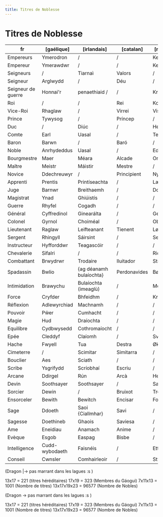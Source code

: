 ```yaml
---
title: Titres de Noblesse
---
```


# Titres de Noblesse

| fr                 | [gaélique]     | [irlandais]             | [catalan]    | [norvégien]  | [suédois]      | [basque]         |
|--------------------|----------------|-------------------------|--------------|--------------|----------------|------------------|
| Empereurs          | Ymerodron      | /                       | /            | Keisere      | Kejsare        | /                |
| Empereur           | Ymerawdwr      | /                       | /            | Keiser       | Kejsare        | /                |
| Seigneurs          | /              | Tiarnaì                 | Valors       | /            | /              | /                |
| Seigneur           | Arglwydd       | /                       | Déu          | /            | /              | /                |
| Seigneur de guerre | Honnai'r       | penaethiaid /           | /            | Krigsherre   | /              | Caudilló contó   |
| Roi                | /              | /                       | Rei          | Konge        | Kung           | /                |
| Vice-Roi           | Rhaglaw        | /                       | Virrei       | Visekongen   | /              | Virrey           |
| Prince             | Tywysog        | /                       | Príncep      | /            | /              | /                |
| Duc                | /              | Diúc                    | /            | Hertug       | Hertig         | /                |
| Comte              | Earl           | Uasal                   | /            | Teller       | Räkna          | /                |
| Baron              | Barwn          | /                       | Baró         | /            | /              | /                |
| Noble              | Anrhydeddus    | Uasal                   | /            | Edle         | Ädla           | /                |
| Bourgmestre        | Maer           | Méara                   | Alcade       | Ordfører     | Borgmästare    | Mayor            |
| Maître             | Meistr         | Máistir                 | Mestre       | /            | /              | Masterra         |
| Novice             | Ddechreuwyr    | /                       | Principient  | Nybegynner   | /              | Hasibe           |
| Apprenti           | Prentis        | Printíseachta           | /            | Lærling      | /              | Ikastuna         |
| Juge               | Barnwr         | Breithaemh              | /            | Dommer       | Domare         | Epaileak         |
| Magistrat          | Ynad           | Ghiúistís               | /            | /            | /              | Bake             |
| Guerre             | Rhyfel         | Cogadh                  | /            | /            | /              | /                |
| Général            | Cyffredinol    | Ginearálta              | /            | Generelt     | Allmänt        | Orokor           |
| Colonel            | Gyrnol         | Choiméal                | /            | Oberst       | Överste        | /                |
| Lieutenant         | Raglaw         | Leifteanant             | Tienent      | Løytnant     | Löjtnant       | Teniente         |
| Sergent            | Rhingyll       | Sáirsint                | /            | Sersjant     | /              | Sarientua        |
| Instructeur        | Hyfforddwr     | Teagascóir              | /            | /            | /              | /                |
| Chevalerie         | Sifalri        | /                       | /            | Ridderlighet | /              | /                |
| Combattant         | Brwydrwr       | Trodaire                | Iluitador    | Stridende    | Stridande      | Borrokalari      |
| Spadassin          | Bwlio          | {ag déanamh bulaíochta} | Perdonavides | Bølle        | /              | /                |
| Intimidation       | Brawychu       | Bulaíochta (imeaglù)    | /            | Mobbing      | /              | Beldurrarazterik |
| Force              | Cryfder        | Bhfeidhm                | /            | Kraft        | Styrka         | Indarra          |
| Réflexion          | Adlewyrchiad   | Machnamh                | /            | /            | &              | Hausnarketa      |
| Pouvoir            | Pŵer           | Cumhacht                | /            | /            | Strömmen       | /                |
| Magie              | Hud            | Draíochta               | /            | /            | /              | /                |
| Equilibre          | Cydbwysedd     | Cothromaíocht           | /            | /            | /              | Oreka            |
| Epée               | Cleddyf        | Claíomh                 | /            | Sverd        | Svärd          | /                |
| Hache              | Fwyell         | Tua                     | Destra       | Øks          | Yxa            | /                |
| Cimeterre          | /              | Scimitar                | Simitarra    | /            | Kroksabel      | Scimitar         |
| Bouclier           | Aes            | Sciath                  | /            | /            | Sköld          | Armarria         |
| Scribe             | Ysgrifydd      | Scríobhaí               | Escriu       | /            | Skrivare       | Eskribau         |
| Arcane             | Ddirgel        | Rún                     | Arcà         | Hemlig       | Svårbegripliga | Sekretu          |
| Devin              | Soothsayer     | Soothsayer              | /            | Sannsigerske | Spåmannen      | /                |
| Sorcier            | Dewin          | /                       | Bruixot      | Trollkarl    | /              | /                |
| Ensorceler         | Bewith         | Bewitch                 | Encisar      | Forhekse     | Förhäxa        | /                |
| Sage               | Ddoeth         | Saoi {Ciallmhar}        | Savi         | /            | Salvia         | Salbia           |
| Sagesse            | Doethineb      | Ghaois                  | Saviesa      | /            | /              | Jakituria        |
| Ame                | Eneidiau       | Anamach                 | Anime        | /            | /              | Euskal Herria    |
| Evèque             | Esgob          | Easpag                  | Bisbe        | /            | /              | Apezpiku         |
| Intelligence       | Cudd-wybodaeth | Faisnéis                | /            | Etterrtning  | /              | Adimen           |
| Conseil            | Cwnsler        | Comhairleoir            | /            | Styret       | Styrelsen      | Taula            |

(Dragon |-> pas marrant dans les lagues :s )

13x17 = 221 (titres héréditaires)
17x19 = 323 (Membres du Gáogui)
7x11x13 = 1001 (Nombre de titres)
13x17x19x23 = 96577 (Nombre de Nobles)

(Dragon -> pas marrant dans les lagues :s )

13x17 = 221 (titres héréditaires)
17x19 = 323 (Membres du Gáogui)
7x11x13 = 1001 (Nombre de titres)
13x17x19x23 = 96577 (Nombre de Nobles)